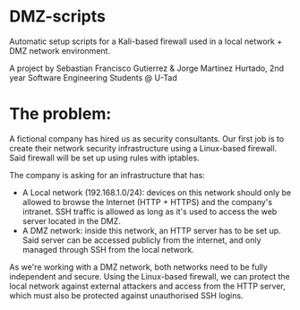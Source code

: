# DMZ-scripts
Automatic setup scripts for a Kali-based firewall used in a local network + DMZ network environment.

A project by Sebastian Francisco Gutierrez & Jorge Martinez Hurtado, 2nd year Software Engineering Students @ U-Tad

# The problem:
A fictional company has hired us as security consultants. Our first job is to create their network security infrastructure using a Linux-based firewall. Said firewall will be set up using rules with iptables.

The company is asking for an infrastructure that has:

- A Local network (192.168.1.0/24): devices on this network should only be allowed to browse the Internet (HTTP + HTTPS) and the company's intranet. SSH traffic is allowed as long as it's used to access the web server located in the DMZ.
- A DMZ network: inside this network, an HTTP server has to be set up. Said server can be accessed publicly from the internet, and only managed through SSH from the local network.

As we're working with a DMZ network, both networks need to be fully independent and secure. Using the Linux-based firewall, we can protect the local network against external attackers and access from the HTTP server, which must also be protected against unauthorised SSH logins.
